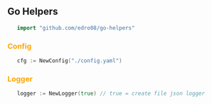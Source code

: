 
## Go Helpers

```go
   import "github.com/edro08/go-helpers"
```

### <span style="color:orange">Config</span>

```go
   cfg := NewConfig("./config.yaml")
```

### <span style="color:orange">Logger</span>

```go
   logger := NewLogger(true) // true = create file json logger
```
